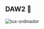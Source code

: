 ## DAW2 🐧

![tux-ordinador](https://user-images.githubusercontent.com/113675350/201115963-9f12f2a4-eb29-458d-b46d-5f449a435ff3.gif)



<!--
**guibad22daw/guibad22daw** is a ✨ _special_ ✨ repository because its `README.md` (this file) appears on your GitHub profile.

Here are some ideas to get you started:

- 🔭 I’m currently working on ...
- 🌱 I’m currently learning ...
- 👯 I’m looking to collaborate on ...
- 🤔 I’m looking for help with ...
- 💬 Ask me about ...
- 📫 How to reach me: ...
- 😄 Pronouns: ...
- ⚡ Fun fact: ...
-->
